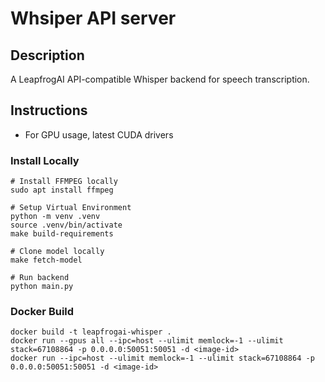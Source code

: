 # Whsiper API server

## Description
A LeapfrogAI API-compatible Whisper backend for speech transcription.

## Instructions

* For GPU usage, latest CUDA drivers

### Install Locally

```shell
# Install FFMPEG locally
sudo apt install ffmpeg

# Setup Virtual Environment
python -m venv .venv
source .venv/bin/activate
make build-requirements

# Clone model locally
make fetch-model

# Run backend
python main.py
```

### Docker Build

```shell
docker build -t leapfrogai-whisper .
docker run --gpus all --ipc=host --ulimit memlock=-1 --ulimit stack=67108864 -p 0.0.0.0:50051:50051 -d <image-id>
docker run --ipc=host --ulimit memlock=-1 --ulimit stack=67108864 -p 0.0.0.0:50051:50051 -d <image-id>
```

